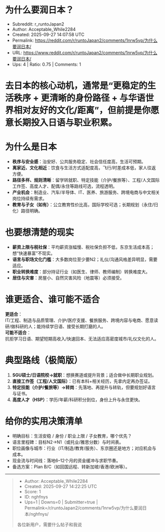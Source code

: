 # 为什么要润日本？

- Subreddit: r_runtoJapan2
- Author: Acceptable_While2284
- Created: 2025-09-27 14:07:58 UTC
- Permalink: https://reddit.com/r/runtoJapan2/comments/1nrw5vp/为什么要润日本/
- URL: https://www.reddit.com/r/runtoJapan2/comments/1nrw5vp/为什么要润日本/
- Ups: 4 | Ratio: 0.75 | Comments: 1


# 去日本的核心动机，通常是“更稳定的生活秩序 + 更清晰的身份路径 + 与华语世界相对友好的文化/距离”，但前提是你愿意长期投入日语与职业积累。

# 为什么是日本

- **秩序与安全感**：治安好、公共服务稳定、社会信任度高，生活可预期。
- **离家近、文化相近**：饮食与生活方式适配度高，飞行/时差成本低，家人往返方便。
- **路径多样、规则清晰**：留学转就职、特定技能（介护/餐旅等）、工程/人文国际工作签、高度人才、配偶/永住等路线可选，流程透明。
- **产业机会**：制造业、汽车/半导体、IT、医养、旅游服务、跨境电商与中文相关岗位持续有需求。
- **教育与子女（如有）**：公立教育性价比高，国际学校可选；长期规划（永住/归化）路径明确。

# 也要想清楚的现实

- **薪资上限与税社保**：平均薪资涨幅慢、税社保负担不低，东京生活成本高；想“快速暴富”不现实。
- **语言与职场文化门槛**：大多数岗位至少要N2；礼仪/沟通风格差异明显，需要适应。
- **职业转换难度**：部分持证行业（如医生、律师、教师编制）转换难度大。
- **居住与灾害**：房屋小、自然灾害风险（地震等）必须接受。

# 谁更适合、谁可能不适合

**更适合**：  
IT/工程、制造与品质管理、介护/医疗支援、餐旅服务、跨境内容与电商、愿意读研/做科研的人；能持续学日语、接受长期打磨的人。  
**可能不适合**：  
抗拒学习日语、期望短期高收入/快速回本、无法适应高密度城市/礼仪文化的人。

# 典型路线（极简版）

1.  **SGU硕士/日语院校→就职**：想换赛道或提升背景；适合做中长期职业规划。
2.  **直接工作签（工程/人文国际）**：已有本科+相关经历，先拿内定再办签证。
3.  **特定技能（介护/餐旅等）→转岗**：先落地、再提升与转轨，但要规划好语言与证书。
4.  **高度人才（HSP）**：学历/年薪/科研积分到位，身份上升与永住更快。

# 给你的实用决策清单

- 明确目标：生活安稳 / 身份 / 职业上限 / 子女教育，哪个优先？
- 语言里程碑：目标N2→N1（或托业/雅思分数）与时间表。
- 职位画像与城市：行业（IT/制造/教育/服务）、东京圈还是地方；对应机会与成本。
- 现金流与时间线：落地6–12个月的资金缓冲与求职节奏。
- 备选方案：Plan B/C（如回国远程、转新加坡/香港/欧洲等）。


---

> - Author: Acceptable_While2284
> - Created: 2025-09-27 14:22:25 UTC
> - Score: 1
> - ID: nghfnys
> - Ups=1 | Downs=0 | Submitter=true | Permalink=/r/runtoJapan2/comments/1nrw5vp/为什么要润日本/nghfnys/
>
> 各位新用户，需要什么帖子和我说
